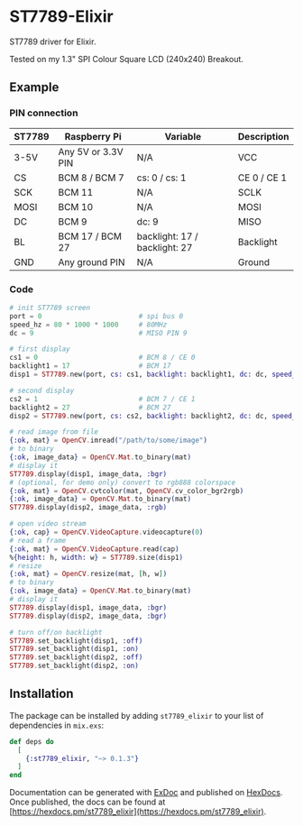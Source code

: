 # ST7789-Elixir

ST7789 driver for Elixir.

Tested on my 1.3" SPI Colour Square LCD (240x240) Breakout.

## Example
### PIN connection

| ST7789 | Raspberry Pi       | Variable      | Description |
|--------|--------------------|---------------|-------------|
| 3-5V   | Any 5V or 3.3V PIN | N/A           | VCC         |
| CS     | BCM 8 / BCM 7      | cs: 0 / cs: 1 | CE 0 / CE 1 |
| SCK    | BCM 11             | N/A           | SCLK        |
| MOSI   | BCM 10             | N/A           | MOSI        |
| DC     | BCM 9              | dc: 9         | MISO        |
| BL     | BCM 17 / BCM 27    | backlight: 17 / backlight: 27 | Backlight |
| GND    | Any ground PIN     | N/A           | Ground      |

### Code
```elixir
# init ST7789 screen
port = 0                        # spi bus 0
speed_hz = 80 * 1000 * 1000     # 80MHz
dc = 9                          # MISO PIN 9

# first display
cs1 = 0                         # BCM 8 / CE 0
backlight1 = 17                 # BCM 17
disp1 = ST7789.new(port, cs: cs1, backlight: backlight1, dc: dc, speed_hz: speed_hz)

# second display
cs2 = 1                         # BCM 7 / CE 1
backlight2 = 27                 # BCM 27
disp2 = ST7789.new(port, cs: cs2, backlight: backlight2, dc: dc, speed_hz: speed_hz)

# read image from file
{:ok, mat} = OpenCV.imread("/path/to/some/image")
# to binary
{:ok, image_data} = OpenCV.Mat.to_binary(mat)
# display it
ST7789.display(disp1, image_data, :bgr)
# (optional, for demo only) convert to rgb888 colorspace
{:ok, mat} = OpenCV.cvtcolor(mat, OpenCV.cv_color_bgr2rgb)
{:ok, image_data} = OpenCV.Mat.to_binary(mat)
ST7789.display(disp2, image_data, :rgb)

# open video stream
{:ok, cap} = OpenCV.VideoCapture.videocapture(0)
# read a frame
{:ok, mat} = OpenCV.VideoCapture.read(cap)
%{height: h, width: w} = ST7789.size(disp1)
# resize
{:ok, mat} = OpenCV.resize(mat, [h, w])
# to binary
{:ok, image_data} = OpenCV.Mat.to_binary(mat)
# display it
ST7789.display(disp1, image_data, :bgr)
ST7789.display(disp2, image_data, :bgr)

# turn off/on backlight
ST7789.set_backlight(disp1, :off)
ST7789.set_backlight(disp1, :on)
ST7789.set_backlight(disp2, :off)
ST7789.set_backlight(disp2, :on)
```

## Installation

The package can be installed by adding `st7789_elixir` to your list of dependencies in `mix.exs`:

```elixir
def deps do
  [
    {:st7789_elixir, "~> 0.1.3"}
  ]
end
```

Documentation can be generated with [ExDoc](https://github.com/elixir-lang/ex_doc)
and published on [HexDocs](https://hexdocs.pm). Once published, the docs can
be found at [https://hexdocs.pm/st7789_elixir](https://hexdocs.pm/st7789_elixir).

